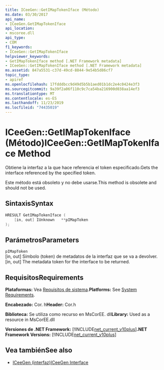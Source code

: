 ```yaml
---
title: ICeeGen::GetIMapTokenIface (Método)
ms.date: 03/30/2017
api_name:
- ICeeGen.GetIMapTokenIface
api_location:
- mscoree.dll
api_type:
- COM
f1_keywords:
- ICeeGen::GetIMapTokenIface
helpviewer_keywords:
- GetIMapTokenIface method [.NET Framework metadata]
- ICeeGen::GetIMapTokenIface method [.NET Framework metadata]
ms.assetid: 847a5531-c37d-49cd-8844-9e54b5d86cf7
topic_type:
- apiref
ms.openlocfilehash: 17fdddbcc9d49d5b5b1aed01b1dc2e4c0424e3f3
ms.sourcegitcommit: 9a39f2a06f110c9c7ca54ba216900d038aa14ef3
ms.translationtype: MT
ms.contentlocale: es-ES
ms.lasthandoff: 11/23/2019
ms.locfileid: "74435019"
---
```

# <a name="iceegengetimaptokeniface-method"></a><span data-ttu-id="9af2b-102">ICeeGen::GetIMapTokenIface (Método)</span><span class="sxs-lookup"><span data-stu-id="9af2b-102">ICeeGen::GetIMapTokenIface Method</span></span>
<span data-ttu-id="9af2b-103">Obtiene la interfaz a la que hace referencia el token especificado.</span><span class="sxs-lookup"><span data-stu-id="9af2b-103">Gets the interface referenced by the specified token.</span></span>  
  
 <span data-ttu-id="9af2b-104">Este método está obsoleto y no debe usarse.</span><span class="sxs-lookup"><span data-stu-id="9af2b-104">This method is obsolete and should not be used.</span></span>  
  
## <a name="syntax"></a><span data-ttu-id="9af2b-105">Sintaxis</span><span class="sxs-lookup"><span data-stu-id="9af2b-105">Syntax</span></span>  
  
```cpp  
HRESULT GetIMapTokenIface (  
    [in, out] IUnknown   **pIMapToken  
);  
```  
  
## <a name="parameters"></a><span data-ttu-id="9af2b-106">Parámetros</span><span class="sxs-lookup"><span data-stu-id="9af2b-106">Parameters</span></span>  
 `pIMapToken`  
 <span data-ttu-id="9af2b-107">[in, out] Símbolo (token) de metadatos de la interfaz que se va a devolver.</span><span class="sxs-lookup"><span data-stu-id="9af2b-107">[in, out] The metadata token for the interface to be returned.</span></span>  
  
## <a name="requirements"></a><span data-ttu-id="9af2b-108">Requisitos</span><span class="sxs-lookup"><span data-stu-id="9af2b-108">Requirements</span></span>  
 <span data-ttu-id="9af2b-109">**Plataformas:** Vea [Requisitos de sistema](../../../../docs/framework/get-started/system-requirements.md).</span><span class="sxs-lookup"><span data-stu-id="9af2b-109">**Platforms:** See [System Requirements](../../../../docs/framework/get-started/system-requirements.md).</span></span>  
  
 <span data-ttu-id="9af2b-110">**Encabezado:** Cor. h</span><span class="sxs-lookup"><span data-stu-id="9af2b-110">**Header:** Cor.h</span></span>  
  
 <span data-ttu-id="9af2b-111">**Biblioteca:** Se utiliza como recurso en MsCorEE. dll</span><span class="sxs-lookup"><span data-stu-id="9af2b-111">**Library:** Used as a resource in MsCorEE.dll</span></span>  
  
 <span data-ttu-id="9af2b-112">**Versiones de .NET Framework:** [!INCLUDE[net_current_v10plus](../../../../includes/net-current-v10plus-md.md)]</span><span class="sxs-lookup"><span data-stu-id="9af2b-112">**.NET Framework Versions:** [!INCLUDE[net_current_v10plus](../../../../includes/net-current-v10plus-md.md)]</span></span>  
  
## <a name="see-also"></a><span data-ttu-id="9af2b-113">Vea también</span><span class="sxs-lookup"><span data-stu-id="9af2b-113">See also</span></span>

- [<span data-ttu-id="9af2b-114">ICeeGen (interfaz)</span><span class="sxs-lookup"><span data-stu-id="9af2b-114">ICeeGen Interface</span></span>](../../../../docs/framework/unmanaged-api/metadata/iceegen-interface.md)
